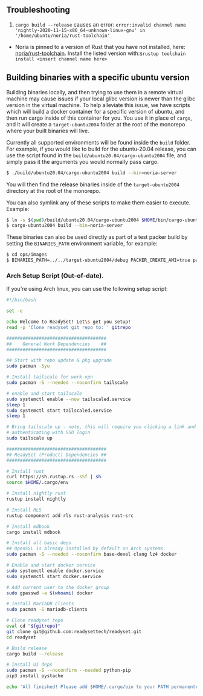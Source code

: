 ## Troubleshooting

1. `cargo build --release` causes an error: `error:invalid channel name 'nightly-2020-11-15-x86_64-unknown-linux-gnu' in '/home/ubuntu/noria/rust-toolchain'`
- Noria is pinned to a version of Rust that you have not installed, here: [noria/rust-toolchain](https://github.com/readysettech/noria/blob/master/rust-toolchain). Install the listed version with:`$rustup toolchain install <insert channel name here>`

## Building binaries with a specific ubuntu version

Building binaries locally, and then trying to use them in a remote virtual
machine may cause issues if your local glibc version is newer than the glibc
version in the virtual machine. To help alleviate this issue, we have scripts
which will build a docker container for a specific version of ubuntu, and then
run cargo inside of this container for you. You use it in place of `cargo`, and
it will create a `target-ubuntu2004` folder at the root of the monorepo where
your built binaries will live.

Currently all supported environments will be found inside the `build` folder.
For example, if you would like to build for the ubuntu-20.04 release, you can
use the script found in the `build/ubuntu20.04/cargo-ubuntu2004` file, and
simply pass it the arguments you would normally pass cargo.

```sh
$ ./build/ubuntu20.04/cargo-ubuntu2004 build --bin=noria-server
```

You will then find the release binaries inside of the `target-ubuntu2004`
directory at the root of the monorepo.

You can also symlink any of these scripts to make them easier to execute.
Example:

```sh
$ ln -s $(pwd)/build/ubuntu20.04/cargo-ubuntu2004 $HOME/bin/cargo-ubuntu2004
$ cargo-ubuntu2004 build --bin=noria-server
```

These binaries can also be used directly as part of a test packer build by
setting the `BINARIES_PATH` environment variable, for example:

```sh
$ cd ops/images
$ BINARIES_PATH=../../target-ubuntu2004/debug PACKER_CREATE_AMI=true packer build -only=readyset-* .
```

### Arch Setup Script (Out-of-date).

If you're using Arch linux, you can use the following setup script:

```bash
#!/bin/bash

set -e

echo Welcome to ReadySet! Let\s get you setup!
read -p 'Clone readyset git repo to: ' gitrepo

#####################################
##    General Work Dependencies    ##
#####################################

## Start with repo update & pkg upgrade
sudo pacman -Syu

# Install tailscale for work vpn
sudo pacman -S --needed --noconfirm tailscale

# enable and start tailscale
sudo systemctl enable --now tailscaled.service
sleep 1
sudo systemctl start tailscaled.service
sleep 1

# Bring tailscale up - note, this will require you clicking a link and
# authenticating with SSO login
sudo tailscale up

#####################################
## ReadySet (Product) Dependencies ##
#####################################

# Install rust
curl https://sh.rustup.rs -sSf | sh
source $HOME/.cargo/env

# Install nightly rust
rustup install nightly

# Install RLS
rustup component add rls rust-analysis rust-src

# Install mdbook
cargo install mdbook

# Install all basic deps
## OpenSSL is already installed by default on Arch systems.
sudo pacman -S --needed --noconfirm base-devel clang lz4 docker

# Enable and start docker service
sudo systemctl enable docker.service
sudo systemctl start docker.service

# Add current user to the docker group
sudo gpasswd -a $(whoami) docker

# Install MariaDB clients
sudo pacman -S mariadb-clients

# Clone readyset repo
eval cd "${gitrepo}"
git clone git@github.com:readysettech/readyset.git
cd readyset

# Build release
cargo build --release

# Install UI deps
sudo pacman -S --noconfirm --needed python-pip
pip3 install pystache

echo 'All finished! Please add $HOME/.cargo/bin to your PATH permanentely.'
```

